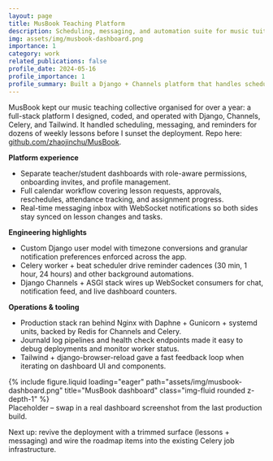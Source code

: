 ```yaml
---
layout: page
title: MusBook Teaching Platform
description: Scheduling, messaging, and automation suite for music tuition teams built on Django + Channels.
img: assets/img/musbook-dashboard.png
importance: 1
category: work
related_publications: false
profile_date: 2024-05-16
profile_importance: 1
profile_summary: Built a Django + Channels platform that handles scheduling, messaging, and automations for teachers and students.
---
```


MusBook kept our music teaching collective organised for over a year: a full-stack platform I designed, coded, and operated with Django, Channels, Celery, and Tailwind. It handled scheduling, messaging, and reminders for dozens of weekly lessons before I sunset the deployment. Repo here: [github.com/zhaojinchu/MusBook](https://github.com/zhaojinchu/MusBook).

**Platform experience**
- Separate teacher/student dashboards with role-aware permissions, onboarding invites, and profile management.
- Full calendar workflow covering lesson requests, approvals, reschedules, attendance tracking, and assignment progress.
- Real-time messaging inbox with WebSocket notifications so both sides stay synced on lesson changes and tasks.

**Engineering highlights**
- Custom Django user model with timezone conversions and granular notification preferences enforced across the app.
- Celery worker + beat scheduler drive reminder cadences (30 min, 1 hour, 24 hours) and other background automations.
- Django Channels + ASGI stack wires up WebSocket consumers for chat, notification feed, and live dashboard counters.

**Operations & tooling**
- Production stack ran behind Nginx with Daphne + Gunicorn + systemd units, backed by Redis for Channels and Celery.
- Journald log pipelines and health check endpoints made it easy to debug deployments and monitor worker status.
- Tailwind + django-browser-reload gave a fast feedback loop when iterating on dashboard UI and components.

<div class="row">
    <div class="col-sm mt-3 mt-md-0">
        {% include figure.liquid loading="eager" path="assets/img/musbook-dashboard.png" title="MusBook dashboard" class="img-fluid rounded z-depth-1" %}
    </div>
</div>
<div class="caption">
    Placeholder – swap in a real dashboard screenshot from the last production build.
</div>

Next up: revive the deployment with a trimmed surface (lessons + messaging) and wire the roadmap items into the existing Celery job infrastructure.
